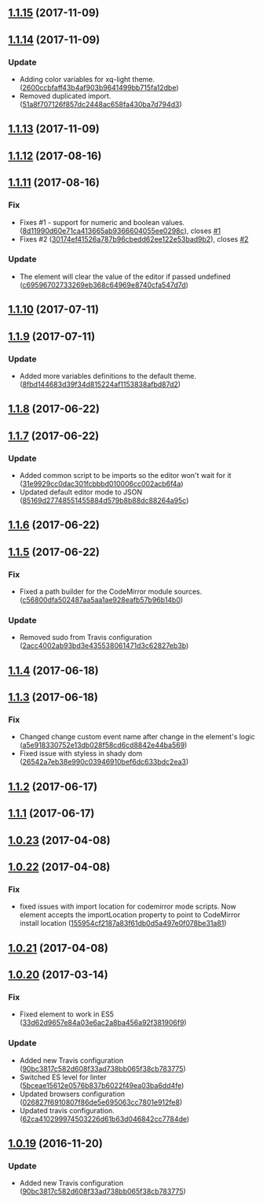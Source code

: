 <a name="1.1.15"></a>
## [1.1.15](https://github.com/advanced-rest-client/code-mirror/compare/1.1.14...1.1.15) (2017-11-09)




<a name="1.1.14"></a>
## [1.1.14](https://github.com/advanced-rest-client/code-mirror/compare/1.1.13...1.1.14) (2017-11-09)


### Update

* Adding color variables for xq-light theme. ([2600ccbfaff43b4af903b9641499bb715fa12dbe](https://github.com/advanced-rest-client/code-mirror/commit/2600ccbfaff43b4af903b9641499bb715fa12dbe))
* Removed duplicated import. ([51a8f707126f857dc2448ac658fa430ba7d794d3](https://github.com/advanced-rest-client/code-mirror/commit/51a8f707126f857dc2448ac658fa430ba7d794d3))



<a name="1.1.13"></a>
## [1.1.13](https://github.com/advanced-rest-client/code-mirror/compare/1.1.11...1.1.13) (2017-11-09)




<a name="1.1.12"></a>
## [1.1.12](https://github.com/advanced-rest-client/code-mirror/compare/1.1.11...1.1.12) (2017-08-16)




<a name="1.1.11"></a>
## [1.1.11](https://github.com/advanced-rest-client/code-mirror/compare/1.1.10...1.1.11) (2017-08-16)


### Fix

* Fixes #1 - support for numeric and boolean values. ([8d11990d60e71ca413665ab9366604055ee0298c](https://github.com/advanced-rest-client/code-mirror/commit/8d11990d60e71ca413665ab9366604055ee0298c)), closes [#1](https://github.com/advanced-rest-client/code-mirror/issues/1)
* Fixes #2 ([30174ef41526a787b96cbedd62ee122e53bad9b2](https://github.com/advanced-rest-client/code-mirror/commit/30174ef41526a787b96cbedd62ee122e53bad9b2)), closes [#2](https://github.com/advanced-rest-client/code-mirror/issues/2)

### Update

* The element will clear the value of the editor if passed undefined ([c69596702733269eb368c64969e8740cfa547d7d](https://github.com/advanced-rest-client/code-mirror/commit/c69596702733269eb368c64969e8740cfa547d7d))



<a name="1.1.10"></a>
## [1.1.10](https://github.com/advanced-rest-client/code-mirror/compare/1.1.9...v1.1.10) (2017-07-11)




<a name="1.1.9"></a>
## [1.1.9](https://github.com/advanced-rest-client/code-mirror/compare/1.1.8...v1.1.9) (2017-07-11)


### Update

* Added more variables definitions to the default theme. ([8fbd144683d39f34d815224af1153838afbd87d2](https://github.com/advanced-rest-client/code-mirror/commit/8fbd144683d39f34d815224af1153838afbd87d2))



<a name="1.1.8"></a>
## [1.1.8](https://github.com/advanced-rest-client/code-mirror/compare/1.1.7...v1.1.8) (2017-06-22)




<a name="1.1.7"></a>
## [1.1.7](https://github.com/advanced-rest-client/code-mirror/compare/1.1.6...v1.1.7) (2017-06-22)


### Update

* Added common script to be imports so the editor won't wait for it ([31e9929cc0dac301fcbbbd010006cc002acb6f4a](https://github.com/advanced-rest-client/code-mirror/commit/31e9929cc0dac301fcbbbd010006cc002acb6f4a))
* Updated default editor mode to JSON ([85169d27748551455884d579b8b88dc88264a95c](https://github.com/advanced-rest-client/code-mirror/commit/85169d27748551455884d579b8b88dc88264a95c))



<a name="1.1.6"></a>
## [1.1.6](https://github.com/advanced-rest-client/code-mirror/compare/1.1.5...v1.1.6) (2017-06-22)




<a name="1.1.5"></a>
## [1.1.5](https://github.com/advanced-rest-client/code-mirror/compare/1.1.4...v1.1.5) (2017-06-22)


### Fix

* Fixed a path builder for the CodeMirror module sources. ([c56800dfa502487aa5aa1ae928eafb57b96b14b0](https://github.com/advanced-rest-client/code-mirror/commit/c56800dfa502487aa5aa1ae928eafb57b96b14b0))

### Update

* Removed sudo from Travis configuration ([2acc4002ab93bd3e435538061471d3c62827eb3b](https://github.com/advanced-rest-client/code-mirror/commit/2acc4002ab93bd3e435538061471d3c62827eb3b))



<a name="1.1.4"></a>
## [1.1.4](https://github.com/advanced-rest-client/code-mirror/compare/1.1.3...v1.1.4) (2017-06-18)




<a name="1.1.3"></a>
## [1.1.3](https://github.com/advanced-rest-client/code-mirror/compare/1.1.2...v1.1.3) (2017-06-18)


### Fix

* Changed change custom event name after change in the element's logic ([a5e918330752e13db028f58cd6cd8842e44ba569](https://github.com/advanced-rest-client/code-mirror/commit/a5e918330752e13db028f58cd6cd8842e44ba569))
* Fixed issue with styless in shady dom ([26542a7eb38e990c03946910bef6dc633bdc2ea3](https://github.com/advanced-rest-client/code-mirror/commit/26542a7eb38e990c03946910bef6dc633bdc2ea3))



<a name="1.1.2"></a>
## [1.1.2](https://github.com/advanced-rest-client/code-mirror/compare/1.1.1...v1.1.2) (2017-06-17)




<a name="1.1.1"></a>
## [1.1.1](https://github.com/advanced-rest-client/code-mirror/compare/1.0.23...v1.1.1) (2017-06-17)




<a name="1.0.23"></a>
## [1.0.23](https://github.com/advanced-rest-client/code-mirror/compare/1.0.22...v1.0.23) (2017-04-08)




<a name="1.0.22"></a>
## [1.0.22](https://github.com/advanced-rest-client/code-mirror/compare/1.0.20...v1.0.22) (2017-04-08)


### Fix

* fixed issues with import location for codemirror mode scripts. Now element accepts the importLocation property to point to CodeMirror install location ([155954cf2187a83f61db0d5a497e0f078be31a81](https://github.com/advanced-rest-client/code-mirror/commit/155954cf2187a83f61db0d5a497e0f078be31a81))



<a name="1.0.21"></a>
## [1.0.21](https://github.com/advanced-rest-client/code-mirror/compare/1.0.20...v1.0.21) (2017-04-08)




<a name="1.0.20"></a>
## [1.0.20](https://github.com/advanced-rest-client/code-mirror/compare/1.0.18...v1.0.20) (2017-03-14)


### Fix

* Fixed element to work in ES5 ([33d62d9657e84a03e6ac2a8ba456a92f381906f9](https://github.com/advanced-rest-client/code-mirror/commit/33d62d9657e84a03e6ac2a8ba456a92f381906f9))

### Update

* Added new Travis configuration ([90bc3817c582d608f33ad738bb065f38cb783775](https://github.com/advanced-rest-client/code-mirror/commit/90bc3817c582d608f33ad738bb065f38cb783775))
* Switched ES level for linter ([5bceae15612e0576b837b6022f49ea03ba6dd4fe](https://github.com/advanced-rest-client/code-mirror/commit/5bceae15612e0576b837b6022f49ea03ba6dd4fe))
* Updated browsers configuration ([026827f6910807f86de5e695063cc7801e912fe8](https://github.com/advanced-rest-client/code-mirror/commit/026827f6910807f86de5e695063cc7801e912fe8))
* Updated travis configuration. ([62ca410299974503226d61b63d046842cc7784de](https://github.com/advanced-rest-client/code-mirror/commit/62ca410299974503226d61b63d046842cc7784de))



<a name="1.0.19"></a>
## [1.0.19](https://github.com/advanced-rest-client/code-mirror/compare/1.0.18...v1.0.19) (2016-11-20)


### Update

* Added new Travis configuration ([90bc3817c582d608f33ad738bb065f38cb783775](https://github.com/advanced-rest-client/code-mirror/commit/90bc3817c582d608f33ad738bb065f38cb783775))



